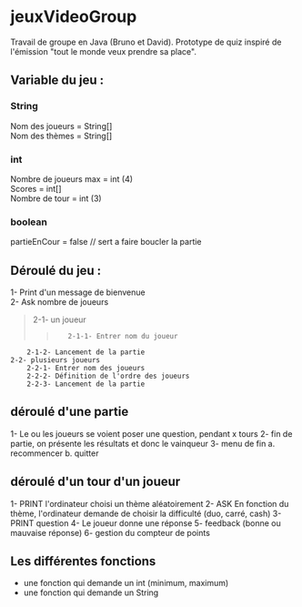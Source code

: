 # jeuxVideoGroup

Travail de groupe en Java (Bruno et David).
Prototype de quiz inspiré de l'émission "tout le monde veux prendre sa place".

## Variable du jeu :

### String
Nom des joueurs = String[]  
Nom des thèmes = String[]

### int
Nombre de joueurs max = int (4)  
Scores = int[]  
Nombre de tour = int (3)

### boolean
partieEnCour = false // sert a faire boucler la partie 

## Déroulé du jeu :

1- Print d'un message de bienvenue  
2- Ask nombre de joueurs  
>    2-1- un joueur  
>>        2-1-1- Entrer nom du joueur  
        2-1-2- Lancement de la partie  
    2-2- plusieurs joueurs  
        2-2-1- Entrer nom des joueurs  
        2-2-2- Définition de l'ordre des joueurs  
        2-2-3- Lancement de la partie  

## déroulé d'une partie

1- Le ou les joueurs se voient poser une question, pendant x tours
2- fin de partie, on présente les résultats et donc le vainqueur
3- menu de fin
    a. recommencer
    b. quitter

## déroulé d'un tour d'un joueur

1- PRINT l'ordinateur choisi un thème aléatoirement
2- ASK En fonction du thème, l'ordinateur demande de choisir la difficulté (duo, carré, cash)
3- PRINT question
4- Le joueur donne une réponse
5- feedback (bonne ou mauvaise réponse)
6- gestion du compteur de points

## Les différentes fonctions

- une fonction qui demande un int (minimum, maximum)
- une fonction qui demande un String